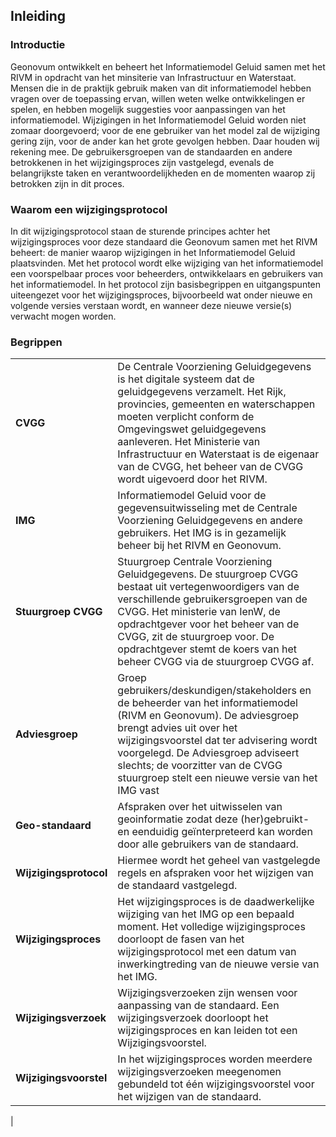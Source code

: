 ## Inleiding

### Introductie

Geonovum ontwikkelt en beheert het Informatiemodel Geluid samen met het RIVM in opdracht van het minsiterie van Infrastructuur en Waterstaat. Mensen die in de praktijk gebruik maken van dit informatiemodel hebben vragen over de toepassing ervan, willen weten welke ontwikkelingen er spelen, en hebben mogelijk suggesties voor aanpassingen van het informatiemodel. Wijzigingen in het Informatiemodel Geluid worden niet zomaar doorgevoerd; voor de ene gebruiker van het model zal de wijziging gering zijn, voor de ander kan het grote gevolgen hebben. Daar houden wij rekening mee. De gebruikersgroepen van de standaarden en andere betrokkenen in het wijzigingsproces zijn vastgelegd, evenals de belangrijkste taken en verantwoordelijkheden en de momenten waarop zij betrokken zijn in dit proces.

### Waarom een wijzigingsprotocol

In dit wijzigingsprotocol staan de sturende principes achter het wijzigingsproces voor deze standaard die Geonovum samen met het RIVM beheert: de manier waarop wijzigingen in het Informatiemodel Geluid plaatsvinden. Met het protocol wordt elke wijziging van het informatiemodel een voorspelbaar proces voor beheerders, ontwikkelaars en gebruikers van het informatiemodel. In het protocol zijn basisbegrippen en uitgangspunten uiteengezet voor het wijzigingsproces, bijvoorbeeld wat onder nieuwe en volgende versies verstaan wordt, en wanneer deze nieuwe versie(s) verwacht mogen worden.

### Begrippen

|                        |                                                                                                                                                                                                                                                                                                                                                                                                                                                                                                                                                                                                                                                                                    |
|------------------------|------------------------------------------------------------------------------------------------------------------------------------------------------------------------------------------------------------------------------------------------------------------------------------------------------------------------------------------------------------------------------------------------------------------------------------------------------------------------------------------------------------------------------------------------------------------------------------------------------------------------------------------------------------------------------------|
| **CVGG**               | De Centrale Voorziening Geluidgegevens is het digitale systeem dat de geluidgegevens verzamelt. Het Rijk, provincies, gemeenten en waterschappen moeten verplicht conform de Omgevingswet geluidgegevens aanleveren. Het Ministerie van Infrastructuur en Waterstaat is de eigenaar van de CVGG, het beheer van de CVGG wordt uigevoerd door het RIVM.                                                                                                    |
| **IMG**                | Informatiemodel Geluid voor de gegevensuitwisseling met de Centrale Voorziening Geluidgegevens en andere gebruikers. Het IMG is in gezamelijk beheer bij het RIVM en Geonovum.                                                                                                |                     
| **Stuurgroep CVGG**    | Stuurgroep Centrale Voorziening Geluidgegevens. De stuurgroep CVGG bestaat uit vertegenwoordigers van de verschillende gebruikersgroepen van de CVGG. Het ministerie van IenW, de opdrachtgever voor het beheer van de CVGG, zit de stuurgroep voor. De opdrachtgever stemt de koers van het beheer CVGG via de stuurgroep CVGG af.                                                                                                      |
| **Adviesgroep**        | Groep gebruikers/deskundigen/stakeholders en de beheerder van het informatiemodel (RIVM en Geonovum). De adviesgroep brengt advies uit over het wijzigingsvoorstel dat ter advisering wordt voorgelegd. De Adviesgroep adviseert slechts; de voorzitter van de CVGG stuurgroep stelt een nieuwe versie van het IMG vast                                                                                                     |
| **Geo-standaard**      | Afspraken over het uitwisselen van geoinformatie zodat deze (her)gebruikt- en eenduidig geïnterpreteerd kan worden door alle gebruikers van de standaard. |
| **Wijzigingsprotocol** | Hiermee wordt het geheel van vastgelegde regels en afspraken voor het wijzigen van de standaard vastgelegd.                                                                                              |
| **Wijzigingsproces**   | Het wijzigingsproces is de daadwerkelijke wijziging van het IMG op een bepaald moment. Het volledige wijzigingsproces doorloopt de fasen van het wijzigingsprotocol met een datum van inwerkingtreding van de nieuwe versie van het IMG.                                                                                                     |
| **Wijzigingsverzoek**  | Wijzigingsverzoeken zijn wensen voor aanpassing van de standaard. Een wijzigingsverzoek doorloopt het wijzigingsproces en kan leiden tot een Wijzigingsvoorstel. |
| **Wijzigingsvoorstel** | In het wijzigingsproces worden meerdere wijzigingsverzoeken meegenomen gebundeld tot één wijzigingsvoorstel voor het wijzigen van de standaard. 
|